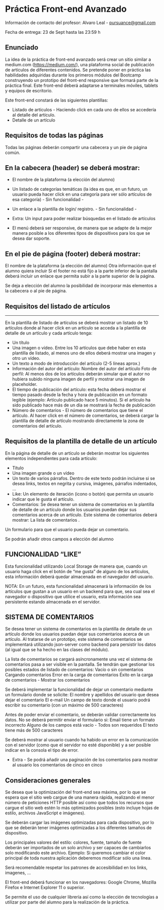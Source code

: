 # Práctica Front-end Avanzado

Información de contacto del profesor:
Alvaro Leal - pursuance@gmail.com

Fecha de entrega: 23 de Sept hasta las 23:59 h

## Enunciado

La idea de la práctica de front-end avanzado será crear un sitio similar a medium.com (https://medium.com/), una plataforma 
social de publicación de artículos de diferentes contenidos.
Se pretende poner en práctica las habilidades adquiridas durante los primeros módulos del Bootcamp construyendo un prototipo 
del front-end responsive que formará parte de la práctica final. Este front-end deberá adaptarse a terminales móviles, 
tablets y equipos de escritorio.

Este front-end constará de las siguientes plantillas:

  - Listado de artículos - Haciendo click en cada uno de ellos se accedería al detalle del artículo.
  - Detalle de un artículo

## Requisitos de todas las páginas

Todas las páginas deberán compartir una cabecera y un pie de página común.

En la cabecera (header) se deberá mostrar:
------------------------------------------
- El nombre de la plataforma (a elección del alumno)
- Un listado de categorías temáticas (la idea es que, en un futuro, un usuario pueda hacer click en una categoría para ver 
  sólo artículos de esa categoría) - Sin funcionalidad -
- Un enlace a la plantilla de login/ registro. - Sin funcionalidad -
- Extra: Un input para poder realizar búsquedas en el listado de artículos

- El menú deberá ser responsive, de manera que se adapte de la mejor manera posible a los diferentes tipos de dispositivos 
para los que se desea dar soporte.

En el pie de página (footer) deberá mostrar:
--------------------------------------------
El nombre de la plataforma (a elección del alumno)
Otra información que el alumno quiera incluir
Si el footer no está fijo a la parte inferior de la pantalla deberá incluir un enlace que permita subir a la parte superior 
de la página.

Se deja a elección del alumno la posibilidad de incorporar más elementos a la cabecera o al pie de página.

## Requisitos del listado de artículos
------------------------------------------

En la plantilla de listado de artículos se deberá mostrar un listado de 10 artículos donde al hacer click en un artículo se 
acceda a la plantilla de detalle de un artículo y cada artículo tenga:

- Un título
- Una imagen o vídeo. Entre los 10 artículos que debe haber en esta plantilla de listado, al menos uno de ellos deberá mostrar
  una imagen y otro un vídeo.
- Un texto a modo de introducción del artículo (2-5 líneas aprox.)
- Información del autor del artículo:
Nombre del autor del artículo
Foto de perfil: Al menos dos de los artículos deberán simular que el autor no hubiera subido ninguna imagen de perfil y 
mostrar una imagen de placeholder.
- El tiempo de publicación del artículo: esta fecha deberá mostrar el tiempo pasado desde la fecha y hora de publicación 
en un formato legible (ejemplo: Artículo publicado hace 5 minutos). Si el artículo ha sido publicado hace más de un día 
se mostrará la fecha de publicación
- Número de comentarios - El número de comentarios que tiene el artículo. Al hacer click en el número de comentarios, 
se deberá cargar la plantilla de detalle de artículo mostrando directamente la zona de comentarios del artículo.

## Requisitos de la plantilla de detalle de un artículo

En la página de detalle de un artículo se deberán mostrar los siguientes elementos independientes para cada artículo:

- Título
- Una imagen grande o un vídeo
- Un texto de varios párrafos. Dentro de este texto podrán incluirse si se desea links, textos en negrita y cursiva, 
imágenes, párrafos indentados, ...
- Like: Un elemento de iteración (icono o botón) que permita un usuario indicar que le gusta el artículo.
- Comentarios: Se desea tener un sistema de comentarios en la plantilla de detalle de un artículo donde los usuarios puedan 
dejar sus comentarios acerca de un artículo. Este sistema de comentarios deberá mostrar:
La lista de comentarios .

Un formulario para que el usuario pueda dejar un comentario.

Se podrán añadir otros campos a elección del alumno

## FUNCIONALIDAD  “LIKE”

Esta funcionalidad utilizando Local Storage de manera que, cuando un usuario haga click en el botón de “me gusta” de alguno 
de los artículos, esta información deberá quedar almacenada en el navegador del usuario.

NOTA: En un futuro, esta funcionalidad almacenará la información de los artículos que gustan a un usuario en un backend 
para que, sea cual sea el navegador o dispositivo que utilice el usuario, esta información sea persistente estando 
almacenada en el servidor.

## SISTEMA DE COMENTARIOS

Se desea tener un sistema de comentarios en la plantilla de detalle de un artículo donde los usuarios puedan dejar sus 
comentarios acerca de un artículo.
Al tratarse de un prototipo, este sistema de comentarios se implementará utilizando json-server como backend para persistir 
los datos (al igual que se ha hecho en las clases del módulo).

La lista de comentarios se cargará asíncronamente una vez el sistema de comentarios pasa a ser visible en la pantalla.
Se tendrán que gestionar los posibles estados de listado de comentarios:
Vacío o sin comentarios
Cargando comentarios
Error en la carga de comentarios
Éxito en la carga de comentarios - Mostrar los comentarios

Se deberá implementar la funcionalidad de dejar un comentario mediante un formulario donde se solicite:
El nombre y apellidos del usuario que desea dejar el comentario
El e-mail
Un campo de texto donde el usuario podrá escribir su comentario (con un máximo de 500 caracteres)

Antes de poder enviar el comentario, se deberán validar correctamente los datos. No se deberá permitir enviar el formulario 
si:
Email tiene un formato incorrecto
Alguno de los campos está vacío - Todos son requeridos
El texto tiene más de 500 caracteres

 Se deberá mostrar al usuario cuando ha habido un error en la comunicación con el servidor (como que el servidor no esté 
 disponible) y a ser posible indicar en la consola el tipo de error.

- Extra - Se podrá añadir una paginación de los comentarios para mostrar al usuario los comentarios de cinco en cinco

## Consideraciones generales

Se desea que la optimización del front-end sea máxima, por lo que se espera que el sitio web cargue de una manera rápida, 
realizando el menor número de peticiones HTTP posible así como que todos los recursos que cargue el sitio web estén lo más 
optimizados posibles (esto incluye hojas de estilo, archivos JavaScript e imágenes).

Se deberán cargar las imágenes optimizadas para cada dispositivo, por lo que se deberán tener imágenes optimizadas a 
los diferentes tamaños de dispositivo.

Los principales valores del estilo: colores, fuente, tamaño de fuente deberán ser importados de un solo archivo y ser 
capaces de cambiarlos solo modificando este archivo. Ejemplo: Si queremos cambiar el color principal de toda nuestra 
aplicación deberemos modificar sólo una línea.

Será recomendable respetar los patrones de accesibilidad en los links, imagenes, …

El front-end deberá funcionar en los navegadores: Google Chrome, Mozilla Firefox e Internet Explorer 11 o superior.

Se permite el uso de cualquier librería así como la elección de tecnologías a utilizar por parte del alumno para 
la realización de la práctica.

